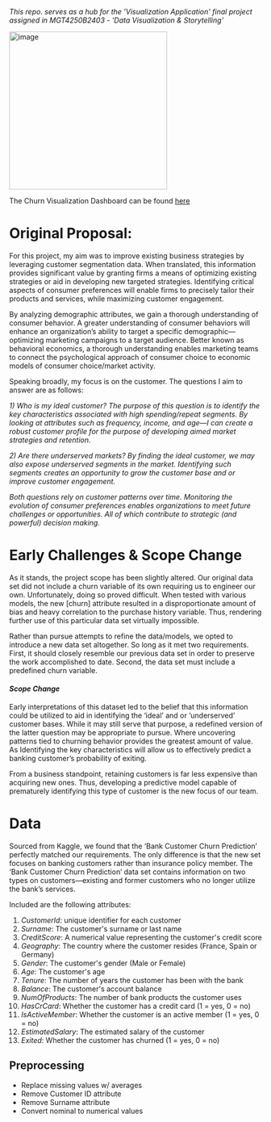 *This repo. serves as a hub for the 'Visualization Application' final project
assigned in MGT4250B2403 - 'Data Visualization & Storytelling'*

[<img width="313" alt="image" src="https://github.com/mvilla1111/Data-Viz-Project/assets/168783485/c6bc2755-b499-4182-8fd9-aa0d897245cf">](https://www.elon.edu/)



The Churn Visualization Dashboard can be found [here](https://data-viz-project-cnbxhynmgeszujvn53t2vx.streamlit.app/ )


# Original Proposal:
For this project, my aim was to improve existing business strategies by leveraging customer segmentation data. When translated, this information provides significant value by granting firms a means of optimizing existing strategies or aid in developing new targeted strategies. Identifying critical aspects of consumer preferences will enable firms to precisely tailor their products and services, while maximizing customer engagement.

By analyzing demographic attributes, we gain a thorough understanding of consumer behavior. A greater understanding of consumer behaviors will enhance an organization’s ability to target a specific demographic—optimizing marketing campaigns to a target audience.  Better known as behavioral economics, a thorough understanding enables marketing teams to connect the psychological approach of consumer choice to economic models of consumer choice/market activity. 

Speaking broadly, my focus is on the customer. The questions I aim to answer are as follows: 

*1)	Who is my ideal customer?
 The purpose of this question is to identify the key characteristics associated with high spending/repeat segments. By looking at attributes such as frequency, income, and age—I can create a robust customer profile for the purpose of developing aimed market strategies and retention.*

*2)	Are there underserved markets?
By finding the ideal customer, we may also expose underserved segments in the market. Identifying such segments creates an opportunity to grow the customer base and or improve customer engagement.*

*Both questions rely on customer patterns over time. Monitoring the evolution of consumer preferences enables organizations to meet future challenges or opportunities. All of which contribute to strategic (and powerful) decision making.*


# Early Challenges & Scope Change

As it stands, the project scope has been slightly altered. Our original data set did not include a churn variable of its own requiring us to engineer our own. Unfortunately, doing so proved difficult. When tested with various models, the new [churn] attribute resulted in a disproportionate amount 
of bias and heavy correlation to the purchase history variable. Thus, rendering further use of this particular data set virtually impossible. 

Rather than pursue attempts to refine the data/models, we opted to introduce a new data set altogether. So long as it met two requirements. First, it should closely resemble our previous data set in order to preserve the work accomplished to date. Second, the data set must include a predefined churn variable. 

#### *Scope Change*
Early interpretations of this dataset led to the belief that this information could be utilized to aid in identifying the ‘ideal’ and or ‘underserved’ customer bases. While it may still serve that purpose, a redefined version of the latter question may be appropriate to pursue. Where uncovering patterns tied to churning behavior provides the greatest amount of value. As Identifying the key characteristics will allow us to effectively predict a banking customer’s probability of exiting. 

From a business standpoint, retaining customers is far less expensive than acquiring new ones. Thus, developing a predictive model capable of prematurely identifying this type of customer is the new focus of our team. 

# Data
Sourced from Kaggle, we found that the ‘Bank Customer Churn Prediction’ perfectly matched our requirements. The only difference is that the new set focuses on banking customers rather than insurance policy member. The ‘Bank Customer Churn Prediction’ data set contains information on two types on customers—existing and former customers who no longer utilize the bank’s services. 

Included are the following attributes:

1. *CustomerId*: unique identifier for each customer
2. *Surname*:	The customer's surname or last name
3. *CreditScore*:	A numerical value representing the customer's credit score
4. *Geography*:	The country where the customer resides (France, Spain or Germany)
5. *Gender*:	The customer's gender (Male or Female)
6. *Age*:	The customer's age
7. *Tenure*:	The number of years the customer has been with the bank
8. *Balance*:	The customer's account balance
9. *NumOfProducts*:	The number of bank products the customer uses 
10. *HasCrCard*:	Whether the customer has a credit card (1 = yes, 0 = no)
11. *IsActiveMember*:	Whether the customer is an active member (1 = yes, 0 = no)
12. *EstimatedSalary*:	The estimated salary of the customer
13. *Exited*:	Whether the customer has churned (1 = yes, 0 = no)

## Preprocessing
- Replace missing values w/ averages
- Remove Customer ID attribute
- Remove Surname attribute
- Convert nominal to numerical values


